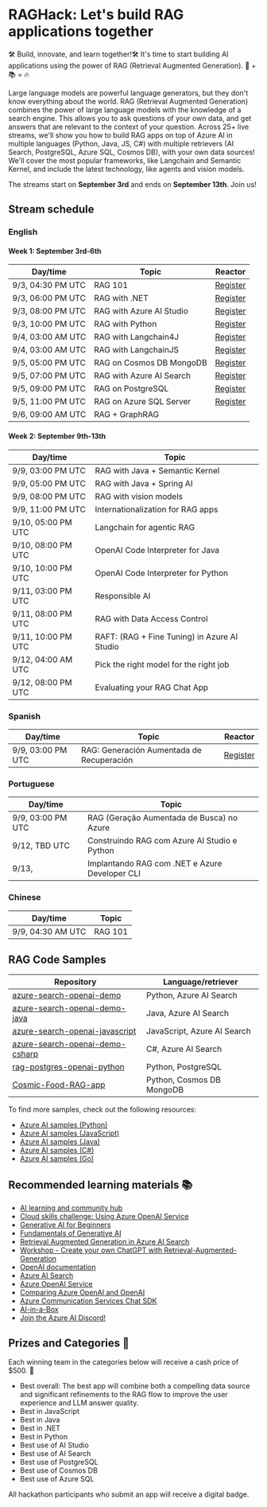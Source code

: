 # RAGHack: Let's build RAG applications together

🛠️ Build, innovate, and learn together!🛠️ It's time to start building AI applications using the power of RAG (Retrieval Augmented Generation). 🤖 + 📚 = 🔥

Large language models are powerful language generators, but they don't know everything about the world. RAG (Retrieval Augmented Generation) combines the power of large language models with the knowledge of a search engine. This allows you to ask questions of your own data, and get answers that are relevant to the context of your question. Across 25+ live streams, we'll show you how to build RAG apps on top of Azure AI in multiple languages (Python, Java, JS, C#) with multiple retrievers (AI Search, PostgreSQL, Azure SQL, Cosmos DB), with your own data sources! We'll cover the most popular frameworks, like Langchain and Semantic Kernel, and include the latest technology, like agents and vision models.

The streams start on **September 3rd** and ends on **September 13th**. Join us!

## Stream schedule

### English

#### Week 1: September 3rd-6th

| Day/time              | Topic                    | Reactor | 
| --------------------- | ------------------------ |  ------- |
| 9/3, 04:30 PM UTC     | RAG 101                  | [Register](https://reactor.microsoft.com/en-us/reactor/events/23299/) |
| 9/3, 06:00 PM UTC     | RAG with .NET            | [Register](https://reactor.microsoft.com/en-us/reactor/events/23333/) |
| 9/3, 08:00 PM UTC     | RAG with Azure AI Studio | [Register](https://reactor.microsoft.com/en-us/reactor/events/23334/) | 
| 9/3, 10:00 PM UTC     | RAG with Python          | [Register](https://reactor.microsoft.com/en-us/reactor/events/23335/) |
| 9/4, 03:00 AM UTC     | RAG with Langchain4J     | [Register](https://reactor.microsoft.com/en-us/reactor/events/23327/) |
| 9/4, 03:00 AM UTC     | RAG with LangchainJS     | [Register](https://reactor.microsoft.com/en-us/reactor/events/23328/) | 
| 9/5, 05:00 PM UTC     | RAG on Cosmos DB MongoDB | [Register](https://reactor.microsoft.com/en-us/reactor/events/23329/) | 
| 9/5, 07:00 PM UTC     | RAG with Azure AI Search | [Register](https://reactor.microsoft.com/en-us/reactor/events/23330/) | 
| 9/5, 09:00 PM UTC     | RAG on PostgreSQL        | [Register](https://reactor.microsoft.com/en-us/reactor/events/23331/) |
| 9/5, 11:00 PM UTC     | RAG on Azure SQL Server  | [Register](https://reactor.microsoft.com/en-us/reactor/events/23332/) |
| 9/6, 09:00 AM UTC     | RAG + GraphRAG           | |

#### Week 2: September 9th-13th

| Day/time              | Topic                  |
| --------------------- | ---------------------- |
| 9/9, 03:00 PM UTC     | RAG with Java + Semantic Kernel | 
| 9/9, 05:00 PM UTC     | RAG with Java + Spring AI       |
| 9/9, 08:00 PM UTC     | RAG with vision models          |
| 9/9, 11:00 PM UTC     | Internationalization for RAG apps |
| 9/10, 05:00 PM UTC    | Langchain for agentic RAG         |
| 9/10, 08:00 PM UTC    | OpenAI Code Interpreter for Java  |
| 9/10, 10:00 PM UTC    | OpenAI Code Interpreter for Python |
| 9/11, 03:00 PM UTC    | Responsible AI |
| 9/11, 08:00 PM UTC    | RAG with Data Access Control |
| 9/11, 10:00 PM UTC    | RAFT: (RAG + Fine Tuning) in Azure AI Studio |
| 9/12, 04:00 AM UTC    | Pick the right model for the right job | 
| 9/12, 08:00 PM UTC    | Evaluating your RAG Chat App |

### Spanish

| Day/time              | Topic   | Reactor | 
| --------------------- | ------- | ------- |
| 9/9, 03:00 PM UTC     | RAG: Generación Aumentada de Recuperación | [Register](https://developer.microsoft.com/en-us/reactor/events/23386/) |

### Portuguese

| Day/time              | Topic                  |
| --------------------- | ---------------------- |
| 9/9, 03:00 PM UTC     | RAG (Geração Aumentada de Busca) no Azure      |
| 9/12, TBD UTC         | Construindo RAG com Azure AI Studio e Python   |
| 9/13,                 | Implantando RAG com .NET e Azure Developer CLI |

### Chinese

| Day/time              | Topic                  |
| --------------------- | ---------------------- |
| 9/9, 04:30 AM UTC     | RAG 101                |


## RAG Code Samples


| Repository            | Language/retriever     |
| --------------------- | ---------------------- |
| [azure-search-openai-demo](https://github.com/Azure-Samples/azure-search-openai-demo/) | Python, Azure AI Search |
| [azure-search-openai-demo-java](https://github.com/Azure-Samples/azure-search-openai-demo-java/) | Java, Azure AI Search |
| [azure-search-openai-javascript](https://github.com/Azure-Samples/azure-search-openai-javascript) | JavaScript, Azure AI Search |
| [azure-search-openai-demo-csharp](https://github.com/Azure-Samples/azure-search-openai-demo-csharp) | C#, Azure AI Search |
| [rag-postgres-openai-python](https://github.com/Azure-Samples/rag-postgres-openai-python/) | Python, PostgreSQL | 
| [Cosmic-Food-RAG-app](https://github.com/Azure-Samples/Cosmic-Food-RAG-app) | Python, Cosmos DB MongoDB |

To find more samples, check out the following resources:

* [Azure AI samples (Python)](https://learn.microsoft.com/en-us/azure/developer/intro/azure-ai-for-developers?pivots=python)
* [Azure AI samples (JavaScript)](https://learn.microsoft.com/en-us/azure/developer/intro/azure-ai-for-developers?pivots=javascript)
* [Azure AI samples (Java)](https://learn.microsoft.com/en-us/azure/developer/intro/azure-ai-for-developers?pivots=java)
* [Azure AI samples (C#)](https://learn.microsoft.com/en-us/azure/developer/intro/azure-ai-for-developers?pivots=csharp)
* [Azure AI samples (Go)](https://learn.microsoft.com/en-us/azure/developer/intro/azure-ai-for-developers?pivots=go)

## Recommended learning materials 📚


* [AI learning and community hub](https://learn.microsoft.com/en-us/ai/)
* [Cloud skills challenge: Using Azure OpenAI Service](https://learn.microsoft.com/collections/20mirj4odnj6o)
* [Generative AI for Beginners](https://aka.ms/genai-beginners)
* [Fundamentals of Generative AI](https://learn.microsoft.com/training/paths/introduction-generative-ai/)
* [Retrieval Augmented Generation in Azure AI Search](https://learn.microsoft.com/azure/search/retrieval-augmented-generation-overview)
* [Workshop - Create your own ChatGPT with Retrieval-Augmented-Generation](https://aka.ms/ws/openai-rag)
* [OpenAI documentation](https://platform.openai.com/docs/introduction)
* [Azure AI Search](https://learn.microsoft.com/azure/search/search-what-is-azure-search)
* [Azure OpenAI Service](https://learn.microsoft.com/azure/cognitive-services/openai/overview)
* [Comparing Azure OpenAI and OpenAI](https://learn.microsoft.com/azure/cognitive-services/openai/overview#comparing-azure-openai-and-openai/)
* [Azure Communication Services Chat SDK](https://aka.ms/chathack-acs)
* [AI-in-a-Box](https://github.com/Azure/AI-in-a-Box)
* [Join the Azure AI Discord!](https://aka.ms/AzureAI/Discord)

## Prizes and Categories 🏅


Each winning team in the categories below will receive a cash price of $500. 💸

* Best overall: The best app will combine both a compelling data source and significant refinements to the RAG flow to improve the user experience and LLM answer quality.
* Best in JavaScript
* Best in Java
* Best in .NET
* Best in Python
* Best use of AI Studio
* Best use of AI Search
* Best use of PostgreSQL
* Best use of Cosmos DB
* Best use of Azure SQL

All hackathon participants who submit an app will receive a digital badge.
